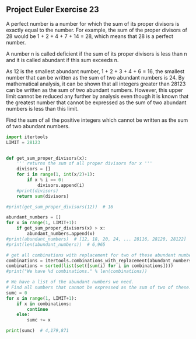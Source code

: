 ## Project Euler Exercise 23

A perfect number is a number for which the sum of its proper divisors is
exactly equal to the number.
For example, the sum of the proper divisors of 28 would be
1 + 2 + 4 + 7 + 14 = 28, which means that 28 is a perfect number.

A number n is called deficient if the sum of its proper divisors is less than n
and it is called abundant if this sum exceeds n.

As 12 is the smallest abundant number, 1 + 2 + 3 + 4 + 6 = 16,
the smallest number that can be written as the sum of two abundant numbers is 24.
By mathematical analysis, it can be shown that all integers greater than 28123
can be written as the sum of two abundant numbers. However, this upper limit cannot
be reduced any further by analysis even though it is known that the greatest number
that cannot be expressed as the sum of two abundant numbers is less than this limit.

Find the sum of all the positive integers which cannot be written as the sum of two abundant numbers.

```python
import itertools
LIMIT = 28123


def get_sum_proper_divisors(x):
    ''' returns the sum of all proper divisors for x '''
    divisors = []
    for i in range(1, int(x/2)+1):
        if x % i == 0:
            divisors.append(i)
    #print(divisors)
    return sum(divisors)

#print(get_sum_proper_divisors(12))  # 16

abundant_numbers = []
for x in range(1, LIMIT+1):
    if get_sum_proper_divisors(x) > x:
        abundant_numbers.append(x)
#print(abundant_numbers)  # [12, 18, 20, 24, ... 28116, 28120, 28122]
#print(len(abundant_numbers))  # 6,965

# get all combinations with replacement for two of these abundent numbers
combinations = itertools.combinations_with_replacement(abundant_numbers, 2)
combinations = sorted(list(set([sum(i) for i in combinations])))
#print("We have %d combinations." % len(combinations))

# We have a list of the abundant numbers we need.
# Find all numbers that cannot be expressed as the sum of two of these.
sumc = 0
for x in range(1, LIMIT+1):
    if x in combinations:
        continue
    else:
        sumc += x

print(sumc)  # 4,179,871
```
